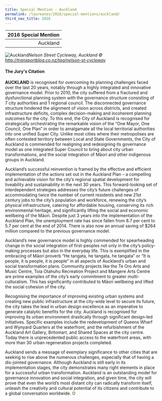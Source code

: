 ```yaml
---
title: Special Mention - Auckland
permalink: /laureates/2016/special-mentions/auckland/
third_nav_title: 2016
---
```


| 2016 Special Mention | 
|---:|
| Auckland | 

![Auckland](/images/special-mentions/auckland.jpg)_Nelson Street Cycleway, Auckland © http://transportblog.co.nz/tag/nelson-st-cycleway_

#### **The Jury's Citation**

**AUCKLAND** is recognised for overcoming its planning challenges faced over the last 20 years, notably through a highly integrated and innovative governance model. Prior to 2010, the city suffered from a fractured and dysfunctional planning system with the governance structure consisting of 7 city authorities and 1 regional council. The disconnected governance structure hindered the alignment of vision across districts, and created infrastructure deficits, complex decision-making and incoherent planning outcomes for the city. To this end, the City of Auckland is recognised for strategically orchestrating the remarkable vision of the “One Mayor, One Council, One Plan” in order to amalgamate all the local territorial authorities into one unified Super City. Unlike most cities where their metropolises are often contested territory between Local and State Governments, the City of Auckland is commended for realigning and redesigning its governance model as one integrated Super Council to bring about city urban transformations, and the social integration of Māori and other indigenous groups in Auckland.

Auckland’s successful reinvention is framed by the effective and efficient implementation of the actions set out in the Auckland Plan – a compelling and achievable vision for the city’s regional spatial development for liveability and sustainability in the next 30 years. This forward-looking set of interdependent strategies addresses the city’s future challenges of accommodating twice the number of current residents and new 21st century jobs to the city’s population and workforce, renewing the city’s physical infrastructure, catering for affordable housing, conserving its rich environmental heritage, and significantly lifting the social and economic wellbeing of the Māori. Despite just 3 years into the implementation of the Auckland Plan, the unemployment rate has since fallen from 8.7 per cent to 5.7 per cent at the end of 2014. There is also now an annual saving of $264 million compared to the previous governance model.

Auckland’s new governance model is highly commended for spearheading change in the social integration of first-peoples not only in the city’s policy-making processes but also in the everyday life. This is exemplified in the embracing of Māori proverb “He tangata, he tangata, he tangata” or “It is people, it is people, it is people” in all aspects of Auckland’s urban and social transformation plans. Community projects like the Te Oro Arts and Music Centre, Toia Otahuhu Recreation Project and Mangere Arts Centre are prime examples of the city’s early commitment to greater multi-culturalism. This has significantly contributed to Māori wellbeing and lifted the social cohesion of the city.

Recognising the importance of improving existing urban systems and creating new public infrastructure at the city-wide level to secure its future, the city takes the lead in urban design excellence as an imperative to generate catalytic benefits for the city. Auckland is recognised for improving its urban environment drastically through significant design-led initiatives. Specific examples include the redevelopment of Queens Wharf and Wynyard Quarters at the waterfront, and the refurbishment of the Auckland Art Gallery, Britomart, and Shared Spaces at the city centre. Today there is unprecedented public access to the waterfront areas, with more than 30 urban regeneration projects completed.

Auckland sends a message of exemplary significance to other cities that are seeking to rise above the numerous challenges, especially that of having a dis-jointed governance. Although Auckland is still early in its implementation stages, the city demonstrates many right elements in place for a successful urban transformation. Auckland is an outstanding model for governance innovation and social integration, and given time, the city will prove that even the world’s most distant city can radically transform itself, unleash the creativity and cultural potential of its citizens and contribute to a global conversation worldwide. **<font color="#967942">O</font>**
